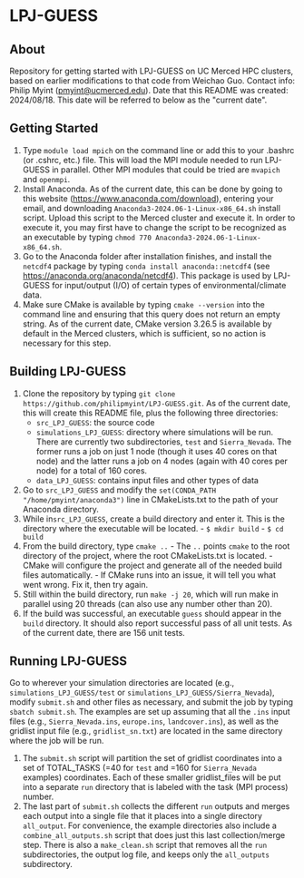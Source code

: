 # LPJ-GUESS
## About

Repository for getting started with LPJ-GUESS on UC Merced HPC clusters, based on earlier modifications to that code from Weichao Guo. Contact info: Philip Myint (pmyint@ucmerced.edu). Date that this README was created: 2024/08/18. This date will be referred to below as the "current date".

## Getting Started

1. Type `module load mpich` on the command line or add this to your .bashrc (or .cshrc, etc.) file. This will load the MPI module needed to run LPJ-GUESS in parallel. Other MPI modules that could be tried are `mvapich` and `openmpi`.
2. Install Anaconda. As of the current date, this can be done by going to this website (https://www.anaconda.com/download), entering your email, and downloading `Anaconda3-2024.06-1-Linux-x86_64.sh` install script. Upload this script to the Merced cluster and execute it. In order to execute it, you may first have to change the script to be recognized as an executable by typing `chmod 770 Anaconda3-2024.06-1-Linux-x86_64.sh`.
3. Go to the Anaconda folder after installation finishes, and install the `netcdf4` package by typing `conda install anaconda::netcdf4` (see https://anaconda.org/anaconda/netcdf4). This package is used by LPJ-GUESS for input/output (I/O) of certain types of environmental/climate data.
4. Make sure CMake is available by typing `cmake --version` into the command line and ensuring that this query does not return an empty string. As of the current date, CMake version 3.26.5 is available by default in the Merced clusters, which is sufficient, so no action is necessary for this step.

## Building LPJ-GUESS

1. Clone the repository by typing `git clone https://github.com/philipmyint/LPJ-GUESS.git`. As of the current date, this will create this README file, plus the following three directories:
	- `src_LPJ_GUESS`: the source code
	- `simulations_LPJ_GUESS`: directory where simulations will be run. There are currently two subdirectories, `test` and `Sierra_Nevada`. The former runs a job on just 1 node 	      (though it uses 40 cores on that node) and the latter runs a job on 4 nodes (again with 40 cores per node) for a total of 160 cores.
	- `data_LPJ_GUESS`: contains input files and other types of data 
2. Go to `src_LPJ_GUESS` and modify the `set(CONDA_PATH "/home/pmyint/anaconda3")` line in CMakeLists.txt to the path of your Anaconda directory.
3. While in`src_LPJ_GUESS`, create a build directory and enter it. This is the directory where the executable will be located.
    	- `$ mkdir build`
    	- `$ cd build`
4. From the build directory, type `cmake ..`
    	- The `..` points `cmake` to the root directory of the project, where the root CMakeLists.txt is located.
    	- CMake will configure the project and generate all of the needed build files automatically.
    	- If CMake runs into an issue, it will tell you what went wrong. Fix it, then try again.
5. Still within the build directory, run `make -j 20`, which will run make in parallel using 20 threads (can also use any number other than 20).
6. If the build was successful, an executable `guess` should appear in the `build` directory. It should also report successful pass of all unit tests. As of the current date, there are 156 unit tests.

## Running LPJ-GUESS

Go to wherever your simulation directories are located (e.g., `simulations_LPJ_GUESS/test` or `simulations_LPJ_GUESS/Sierra_Nevada`), modify `submit.sh` and other files as necessary, and submit the job by typing `sbatch submit.sh`. The examples are set up assuming that all the `.ins` input files (e.g., `Sierra_Nevada.ins`, `europe.ins`, `landcover.ins`), as well as the gridlist input file (e.g., `gridlist_sn.txt`) are located in the same directory where the job will be run.
1. The `submit.sh` script will partition the set of gridlist coordinates into a set of TOTAL_TASKS (=40 for `test` and =160 for `Sierra_Nevada` examples) coordinates. Each 
of these smaller gridlist_files will be put into a separate `run` directory that is labeled with the task (MPI process) number.
2. The last part of `submit.sh` collects the different `run` outputs and merges each output into a single file that it places into a single directory `all_output`. For convenience, the example directories also include a `combine_all_outputs.sh` script that does just this last collection/merge step. There is also a `make_clean.sh` script that removes all the `run` subdirectories, the output log file, and keeps only the `all_outputs` subdirectory.
